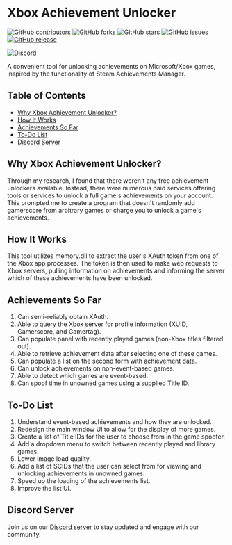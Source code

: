 # Xbox Achievement Unlocker
[![GitHub contributors][contributors-badge]][contributors-url]
[![GitHub forks][forks-badge]][forks-url]
[![GitHub stars][stars-badge]][stars-url]
[![GitHub issues][issues-badge]][issues-url]
[![GitHub release][release-badge]][release-url]

[![Discord][discord-id]][discord-invite]

A convenient tool for unlocking achievements on Microsoft/Xbox games, inspired by the functionality of Steam Achievements Manager.

## Table of Contents
- [Why Xbox Achievement Unlocker?](#why-xbox-achievement-unlocker)
- [How It Works](#how-it-works)
- [Achievements So Far](#achievements-so-far)
- [To-Do List](#to-do-list)
- [Discord Server](#discord-server)

## Why Xbox Achievement Unlocker?
Through my research, I found that there weren't any free achievement unlockers available. Instead, there were numerous paid services offering tools or services to unlock a full game's achievements on your account. This prompted me to create a program that doesn't randomly add gamerscore from arbitrary games or charge you to unlock a game's achievements.

## How It Works
This tool utilizes memory.dll to extract the user's XAuth token from one of the Xbox app processes. The token is then used to make web requests to Xbox servers, pulling information on achievements and informing the server which of these achievements have been unlocked.

## Achievements So Far
1. Can semi-reliably obtain XAuth.
2. Able to query the Xbox server for profile information (XUID, Gamerscore, and Gamertag).
3. Can populate panel with recently played games (non-Xbox titles filtered out).
4. Able to retrieve achievement data after selecting one of these games.
5. Can populate a list on the second form with achievement data.
6. Can unlock achievements on non-event-based games.
7. Able to detect which games are event-based.
8. Can spoof time in unowned games using a supplied Title ID.

## To-Do List
1. Understand event-based achievements and how they are unlocked.
2. Redesign the main window UI to allow for the display of more games.
3. Create a list of Title IDs for the user to choose from in the game spoofer.
4. Add a dropdown menu to switch between recently played and library games.
5. Lower image load quality.
6. Add a list of SCIDs that the user can select from for viewing and unlocking achievements in unowned games.
7. Speed up the loading of the achievements list.
8. Improve the list UI.

## Discord Server
Join us on our [Discord server][discord-invite] to stay updated and engage with our community.

[contributors-badge]: https://img.shields.io/github/contributors/ItsLogic/Xbox-Achievement-Unlocker
[contributors-url]: https://github.com/ItsLogic/Xbox-Achievement-Unlocker/graphs/contributors
[forks-badge]: https://img.shields.io/github/forks/ItsLogic/Xbox-Achievement-Unlocker?style=social
[forks-url]: https://github.com/ItsLogic/Xbox-Achievement-Unlocker/network/members
[stars-badge]: https://img.shields.io/github/stars/ItsLogic/Xbox-Achievement-Unlocker?style=social
[stars-url]: https://github.com/ItsLogic/Xbox-Achievement-Unlocker/stargazers
[issues-badge]: https://img.shields.io/github/issues/ItsLogic/Xbox-Achievement-Unlocker
[issues-url]: https://github.com/ItsLogic/Xbox-Achievement-Unlocker/issues
[release-badge]: https://img.shields.io/github/v/release/ItsLogic/Xbox-Achievement-Unlocker
[release-url]: https://github.com/ItsLogic/Xbox-Achievement-Unlocker/releases
[discord-id]: https://img.shields.io/discord/1013602813093359657?logo=discord&style=for-the-badge
[discord-invite]: https://discord.gg/ugDvSw7cns